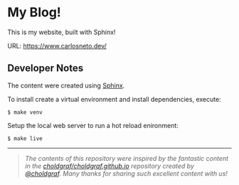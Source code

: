 # My Blog!

This is my website, built with Sphinx!

URL: https://www.carlosneto.dev/

## Developer Notes

The content were created using [Sphinx](https://www.sphinx-doc.org/pt_BR/master/).

To install create a virtual environment and install dependencies, execute:

```
$ make venv
```

Setup the local web server to run a hot reload enironment:

```
$ make live 
```

--- 

> _The contents of this repository were inspired by the fantastic content in the [choldgraf/choldgraf.github.io](https://github.com/choldgraf/choldgraf.github.io) repository created by [@choldgraf](https://github.com/choldgraf). Many thanks for sharing such excellent content with us!_
